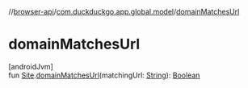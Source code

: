 //[browser-api](../../index.md)/[com.duckduckgo.app.global.model](index.md)/[domainMatchesUrl](domain-matches-url.md)

# domainMatchesUrl

[androidJvm]\
fun [Site](-site/index.md).[domainMatchesUrl](domain-matches-url.md)(matchingUrl: [String](https://kotlinlang.org/api/latest/jvm/stdlib/kotlin/-string/index.html)): [Boolean](https://kotlinlang.org/api/latest/jvm/stdlib/kotlin/-boolean/index.html)
